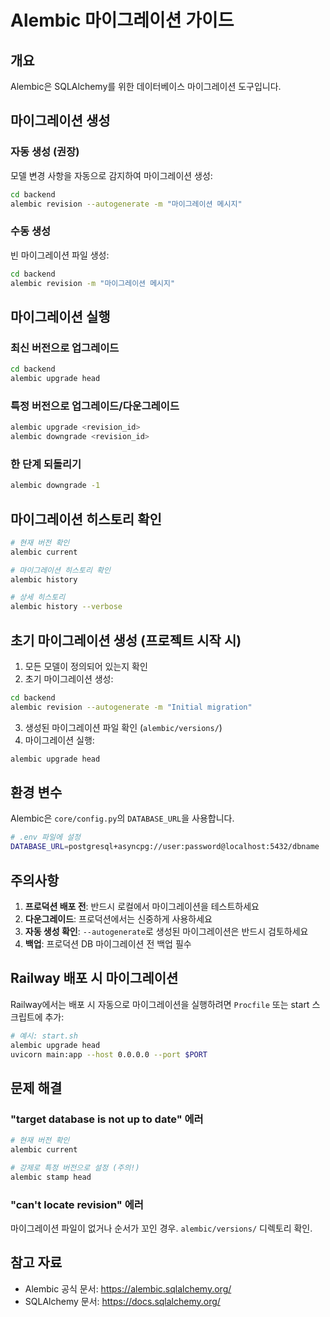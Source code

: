 # Alembic 마이그레이션 가이드

## 개요

Alembic은 SQLAlchemy를 위한 데이터베이스 마이그레이션 도구입니다.

## 마이그레이션 생성

### 자동 생성 (권장)

모델 변경 사항을 자동으로 감지하여 마이그레이션 생성:

```bash
cd backend
alembic revision --autogenerate -m "마이그레이션 메시지"
```

### 수동 생성

빈 마이그레이션 파일 생성:

```bash
cd backend
alembic revision -m "마이그레이션 메시지"
```

## 마이그레이션 실행

### 최신 버전으로 업그레이드

```bash
cd backend
alembic upgrade head
```

### 특정 버전으로 업그레이드/다운그레이드

```bash
alembic upgrade <revision_id>
alembic downgrade <revision_id>
```

### 한 단계 되돌리기

```bash
alembic downgrade -1
```

## 마이그레이션 히스토리 확인

```bash
# 현재 버전 확인
alembic current

# 마이그레이션 히스토리 확인
alembic history

# 상세 히스토리
alembic history --verbose
```

## 초기 마이그레이션 생성 (프로젝트 시작 시)

1. 모든 모델이 정의되어 있는지 확인
2. 초기 마이그레이션 생성:

```bash
cd backend
alembic revision --autogenerate -m "Initial migration"
```

3. 생성된 마이그레이션 파일 확인 (`alembic/versions/`)
4. 마이그레이션 실행:

```bash
alembic upgrade head
```

## 환경 변수

Alembic은 `core/config.py`의 `DATABASE_URL`을 사용합니다.

```bash
# .env 파일에 설정
DATABASE_URL=postgresql+asyncpg://user:password@localhost:5432/dbname
```

## 주의사항

1. **프로덕션 배포 전**: 반드시 로컬에서 마이그레이션을 테스트하세요
2. **다운그레이드**: 프로덕션에서는 신중하게 사용하세요
3. **자동 생성 확인**: `--autogenerate`로 생성된 마이그레이션은 반드시 검토하세요
4. **백업**: 프로덕션 DB 마이그레이션 전 백업 필수

## Railway 배포 시 마이그레이션

Railway에서는 배포 시 자동으로 마이그레이션을 실행하려면 `Procfile` 또는 start 스크립트에 추가:

```bash
# 예시: start.sh
alembic upgrade head
uvicorn main:app --host 0.0.0.0 --port $PORT
```

## 문제 해결

### "target database is not up to date" 에러

```bash
# 현재 버전 확인
alembic current

# 강제로 특정 버전으로 설정 (주의!)
alembic stamp head
```

### "can't locate revision" 에러

마이그레이션 파일이 없거나 순서가 꼬인 경우. `alembic/versions/` 디렉토리 확인.

## 참고 자료

- Alembic 공식 문서: https://alembic.sqlalchemy.org/
- SQLAlchemy 문서: https://docs.sqlalchemy.org/

